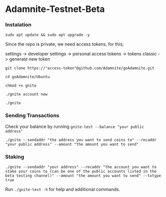 # Adamnite-Testnet-Beta

### Instalation 
```
sudo apt update && sudo apt upgrade -y
```

Since the repo is private, we need access tokens, for this;

settings -> developer settings -> personal access tokens -> tokens classic -> generate new token

```
git clone https://"access-token"@github.com/Adamnite/goAdamnite.git
```
```
cd goAdamnite/Ubuntu
```

```
chmod +x gnite
```

```
./gnite account new
```

```
./gnite
```


### Sending Transactions

Check your balance by running ``gnite-test --balance "your public address"``

```
./gnite --sendaddr "the address you want to send coins to" --recaddr "your public address" --amount "the amount you want to send"
```

### Staking

```
./gnite --sendaddr "your address" --recaddr "the account you want to stake your coins to (can be one of the public accounts listed in the beta testing channel)" --amount "the amount you want to send" --txtype true
```

Run ``./gnite-test -h`` for help and additional commands.

